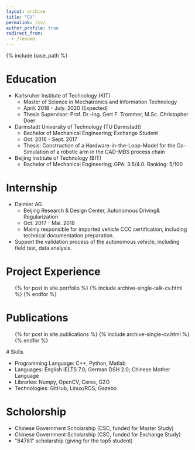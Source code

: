 ```yaml
---
layout: archive
title: "CV"
permalink: /cv/
author_profile: true
redirect_from:
  - /resume
---
```


{% include base_path %}

Education
======
* Karlsruher Institute of Technology (KIT)
  * Master of Science in Mechatronics and Information Technology
  * April. 2018 - July. 2020 (Expected)
  * Thesis Supervisor: Prof. Dr.-Ing. Gert F. Trommer, M.Sc. Christopher Doer
* Darmstadt University of Technology (TU Darmstadt)
  * Bachelor of Mechanical Engineering; Exchange Student
  * Oct. 2016 - Sept. 2017
  * Thesis: Construction of a Hardware-in-the-Loop-Model for the Co-Simulation of a robotic arm in the CAD-MBS process chain
* Beijing Institute of Technology (BIT)
  * Bachelor of Mechanical Engineering; GPA: 3.5/4.0. Ranking: 5/100



# Internship

* Daimler AG
  * Beijing Research & Design Center, Autonomous Driving& Regularization
  * Oct. 2017 - Mai. 2018
  * Mainly responsible for imported vehicle CCC certification, including technical documentation preparation.
* Support the validation process of the autonomous vehicle, including field test, data analysis.
  
Project Experience
======
  <ul>{% for post in site.portfolio %}
    {% include archive-single-talk-cv.html %}
  {% endfor %}</ul>

Publications
======
  <ul>{% for post in site.publications %}
    {% include archive-single-cv.html %}
  {% endfor %}</ul>
# Skills

- Programming Language: C++, Python, Matlab
- Languages: English IELTS 7.0; German DSH 2.0; Chinese Mother Language
- Libraries: Numpy, OpenCV, Ceres, G2O
- Technologies: GitHub, Linux/ROS, Gazebo

# Scholorship

- Chinese Government Scholarship (CSC, funded for Master Study)
- Chinese Government Scholarship (CSC, funded for Exchange Study)
- "84781" scholarship (giving for the top5 student)